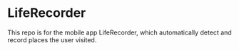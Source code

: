 # LifeRecorder
This repo is for the mobile app LifeRecorder, which automatically detect and record places the user visited.
